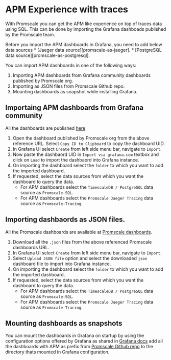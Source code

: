 # APM Experience with traces

With Promscale you can get the APM like experience on top of traces data using SQL.
This can be done by importing the Grafana dashboads published by the Promscale team.

<highlight type="note">
Before you import the APM dashboards in Grafana, you need to add below data sources
    * [Jaeger data source][promscale-as-jaeger].
    * [PostgreSQL data source][promscale-as-postgresql].
</highlight>
 
You can import APM dashboards in one of the following ways:

1. Importing APM dashboards from Grafana community dashboards published by Promscale org.
2. Importing as JSON files from Promscale Github repo.
3. Mounting dashboards as snapshot while installing Grafana.

## Importaing APM dashboards from Grafana community

All the dashboards are published [here](promscale-grafana-dashboards)

<procedure>

1.  Open the dashboard published by Promscale org from the above reference URL. Select 
    `Copy ID to Clipboard` to copy the dashboard UID.
1.  In Grafana UI select `Create` from left side menu bar, navigate to `Import`.
1.  Now paste the dashbaord UID in `Import via grafana.com` textbox and click 
    on `Load` to import the dashbaord into Grafana instance.
1.  On importing the dashboard select the `folder` to which you want to add the imported
    dashboard.
1.  If requested, select the data sources from which you want the dashboard to query the data.
    * For APM dashboards select the `TimescaleDB / PostgreSQL` data source 
      as `Promscale-SQL`.
    * For APM dashboards select the `Promscale Jaeger Tracing` data source 
      as `Promscale-Tracing`.

</procedure>

## Importing dashbaords as JSON files.

All the Promscale dashboards are available at [Promscale dashboards](promscle-github-dashboards). 

<procedure>

1.  Download all the `.json` files from the above referenced Promscale dashboards URL.
1.  In Grafana UI select `Create` from left side menu bar, navigate to `Import`.
1.  Select `Upload JSON file` option and select the downloaded `json` dashboard file
    to import into Grafana instance.
1.  On importing the dashboard select the `folder` to which you want to add the imported
    dashboard.
1.  If requested, select the data sources from which you want the dashboard to query the data.
    * For APM dashboards select the `TimescaleDB / PostgreSQL` data source
      as `Promscale-SQL`.
    * For APM dashboards select the `Promscale Jaeger Tracing` data source 
      as `Promscale-Tracing`.

</procedure>

## Mounting dashboards as snapshots

You can mount the dashboards in Grafana on startup by using the configuration options
offered by Grafana as shared in [Grafana docs](grafana-dashboard-mounting) add
all the dashboards with APM as prefix from [Promscale Github repo](promscale-github-dashboards) to
the directory thats mounted in Grafana configuration. 

[promscale-grafana-dashboards]: https://grafana.com/orgs/promscale/dashboards
[promscale-github-dashboards]: https://github.com/timescale/promscale/tree/master/docs/mixin/dashboards
[grafana-dashboard-mounting]: https://grafana.com/docs/grafana/latest/administration/provisioning/#dashboards
[promscale-as-prometheus]:
    /visualize-data/grafana/#promscale-as-prometheus-datasource
[promscale-as-jaeger]: /visualize-data/grafana/#promscale-as-jaeger-datasource
[promscale-as-postgresql]:
    /visualize-data/grafana/#promscale-as-postgresql-datasource
